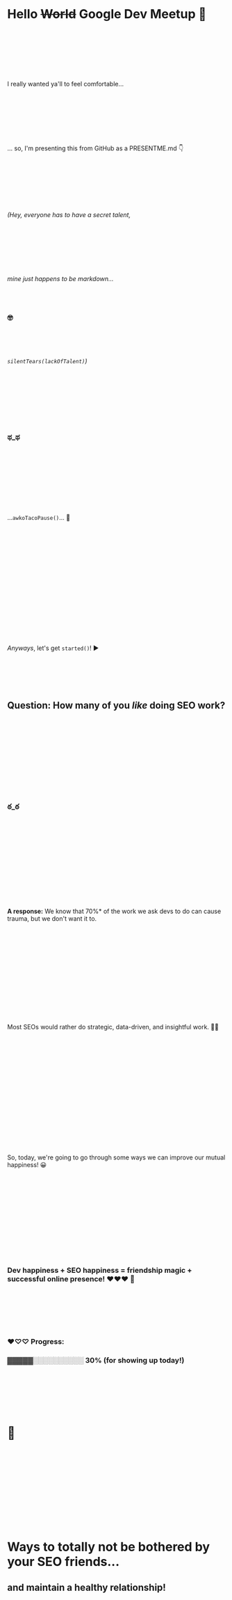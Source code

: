 <br />
<br />
<br />

# Hello ~~World~~ Google Dev Meetup :wave:

<br />
<br />
<br />
<br />
<br />
<br />

I really wanted ya'll to feel comfortable... 

<br />
<br />
<br />
<br />
<br />
<br />

... so, I'm presenting this from GitHub as a PRESENTME.md :point_down:

<br />
<br />
<br />
<br />
<br />
<br />

*(Hey, everyone has to have a secret talent,* 

<br />
<br />
<br />
<br />
<br />
<br />

*mine just happens to be markdown...*

<br />
<br />

### :nerd_face: 

<br />
<br />
<br />

*`silentTears(lackOfTalent)`)* 

<br />
<br />
<br />
<br />
<br />
<br />
<br />

### ಥ_ಥ

<br />
<br />
<br />
<br />
<br />
<br />
<br />
<br />

...`awkoTacoPause()`... :taco:

<br />
<br />
<br />
<br />
<br />
<br />
<br />
<br />
<br />
<br />
<br />
<br />
<br />
<br />
<br />


*Anyways*, let's get `started()`! :arrow_forward:

<br />
<br />
<br />
<br />

## **Question:** How many of you *like* doing SEO work?

<br />
<br />
<br />
<br />
<br />
<br />
<br />
<br />
<br />
<br />

### ఠ_ఠ 

<br />
<br />
<br />
<br />
<br />
<br />
<br />
<br />
<br />
<br />
<br />

**A response:** We know that 70%* of the work we ask devs to do can cause trauma, but we don't want it to. 

<br />
<br />
<br />
<br />
<br />
<br />
<br />
<br />
<br />
<br />
<br />
<br />

Most SEOs would rather do strategic, data-driven, and insightful work. :woman_technologist:

<br />
<br />
<br />
<br />
<br />
<br />
<br />
<br />
<br />
<br />
<br />
<br />
<br />
<br />
<br />

So, today, we're going to go through some ways we can improve our mutual happiness! :grinning:


<br />
<br />
<br />
<br />
<br />
<br />
<br />
<br />
<br />
<br />
<br />

### Dev happiness + SEO happiness = friendship magic + successful online presence! ♥♥♥ :unicorn:

<br />
<br />
<br />
<br />
<br />

### **♥♡♡ Progress:**

### ▓▓▓▓▓░░░░░░░░░░ 30% (for showing up today!)

<br />
<br />
<br />
<br />
<br />

# :love_letter:

<br />
<br />
<br />
<br />
<br />
<br />
<br />
<br />
<br />
<br />

# Ways to totally not be bothered by your SEO friends... 
## and maintain a healthy relationship!

<br />
<br />
<br />
<br />
<br />
<br />
<br />
<br />
<br />
<br />
<br />
<br />
<br />
<br />
<br />
<br />
<br />
<br />


## Automate out the suuuuper boring stuff (that should be done programmatically) :robot:

<br />
<br />
<br />
<br />
<br />
<br />
<br />
<br />
<br />
<br />
<br />
<br />

### 1. Add these into unit testing:

- [ ] link tags with canonical attributes (assert values they should be, we'll give a list!)
- [ ] meta robots tags (99.99% (repeating of course) should NOT have `noindex`)
- [ ] any Schema your site has (assert that it's there and what it should be)
- [ ] h1 tag 
- [ ] title tags
- [ ] meta descriptions
- [ ] XML sitemap (assert present and includes top KPI-driving URLs) 
- [ ] robots.txt (assert what it should be)

<br />
<br />
<br />
<br />
<br />
<br />
<br />
<br />
<br />
<br />
<br />
<br />
<br />
<br />
<br />

### 2. Automate:

- [ ] XML sitemap creation 
- [ ] image compression

<br />
<br />
<br />
<br />
<br />
<br />
<br />
<br />
<br />
<br />
<br />
<br />

### **♥♥♡ Progress:**

### ▓▓▓▓▓▓▓▓▓░░░░░░ 60%

<br />
<br />
<br />
<br />
<br />
<br />
<br />
<br />
<br />
<br />
<br />
<br />
<br />
<br />
<br />
<br />
<br />
<br />


## Things we *secretly* don't care about :speak_no_evil:

<br />
<br />
<br />
<br />
<br />
<br />
<br />
<br />
<br />
<br />
<br />
<br />
<br />
<br />
<br />

### 3. 99%* of SEOs don't care what JS framework you use, just make sure bots can render it (we do care about that)
* if you want to not deal with hassle of prerendered pages, just commit to making it isomorphic/universal JS from the beginning
* biggest challenge with prerendered - if the prerendered versions break... it's hard to catch
* great chart by <a href="https://twitter.com/eywu/status/1177272176099110912">@eywu</a>:

![](eywu-js.jpg)

<br />
<br />
<br />
<br />
<br />
<br />
<br />
<br />
<br />
<br />
<br />
<br />
<br />
<br />
<br />


## Things we are **definitely** going to ask for

<br />
<br />
<br />
<br />
<br />
<br />
<br />
<br />
<br />
<br />
<br />
<br />
<br />
<br />
<br />

### 4. we're probably going to ask about Schema.org at some point

* if you have templates that are constant, just roll in microdata (wrap components)
* otherwise, just make a section for JSON-LD (it's a tiny baby `<script>`), so we can throw a baby script in there
	* **side note:** I would probably validate in <a href="https://search.google.com/structured-data/testing-tool/u/0/">Google's Structured Data Testing Tool</a> whatever your team sends you (buuuut that's just because I have trust issues...)
    * **side note two:** if you use react think about rolling schema into a component (tip from my man @eywu)

<br />
<br />
<br />
<br />
<br />
<br />
<br />

**We want our unstructured textual data to be clearly annotated for a machine:**
<br/>

# :large_blue_diamond: :large_orange_diamond: :white_circle:  &nbsp; &nbsp; &nbsp; &nbsp; &nbsp; &nbsp; &nbsp; &nbsp; &nbsp; &nbsp; &nbsp; &nbsp; &nbsp; &nbsp; &nbsp; &nbsp; &nbsp; &nbsp; &nbsp; &nbsp; &nbsp; &nbsp; &nbsp; &nbsp; &nbsp; &nbsp; &nbsp; &nbsp; &nbsp; &nbsp; &nbsp; :black_large_square: :black_large_square: :black_large_square:

# :small_red_triangle: :black_medium_square: :large_blue_circle:	&nbsp; &nbsp; &nbsp; &nbsp; &nbsp; &nbsp; &nbsp; &nbsp; &nbsp; &nbsp; &nbsp; &nbsp; &nbsp; &nbsp; &nbsp; &nbsp; &nbsp; &nbsp; &nbsp; &nbsp; &nbsp; &nbsp; &nbsp; &nbsp; &nbsp; &nbsp; &nbsp; &nbsp; &nbsp; &nbsp; &nbsp; &nbsp; :black_large_square: :black_large_square: :black_large_square:

# :red_circle: :small_red_triangle_down: :large_orange_diamond:	&nbsp; &nbsp; &nbsp; &nbsp; &nbsp; &nbsp; &nbsp; &nbsp; &nbsp; &nbsp; &nbsp; &nbsp; &nbsp; &nbsp; &nbsp; &nbsp; &nbsp; &nbsp; &nbsp; &nbsp; &nbsp; &nbsp; &nbsp; &nbsp; &nbsp; &nbsp; &nbsp; &nbsp; &nbsp; &nbsp;&nbsp;	:black_large_square: :black_large_square: :black_large_square:

<br/>

<br />
<br />
<br />
<br />
<br />
<br />
<br />
<br />
<br />
<br />
<br />
	
### 5. we need a way to update the content on the site without bothering you. 
* give us some creative space, let our creative wings sour.... 
* ... maybe near the footer or something
	
<br />
<br />
<br />
<br />
<br />
### :woman_artist:
<br />
<br />
<br />
<br />
<br />
<br />
<br />
<br />
<br />
<br />
<br />
<br />
<br />
	
### 6. we'll probably want a blog or thought-leadership-influencer-section of the site, just give us our creative

* it's probably easier to just add a site section with WP	

<br />
<br />
<br />
<br />
<br />
<br />
<br />
<br />
<br />
<br />
<br />
<br />

### **♥♥♡ Progress:**

### ▓▓▓▓▓▓▓▓▓▓▓░░░░ 70%

<br />
<br />
<br />
<br />
<br />
<br />
<br />
<br />
<br />
<br />
<br />
<br />
<br />
<br />
<br />

## Things most SEOs would appreciate

<br />
<br />
<br />
<br />
<br />
<br />
<br />
<br />
<br />
<br />
<br />
<br />
<br />
<br />
<br />


### 7. if you have access to any clean API data and can do some sort of mad-lib, computer generated text for useful information on pages 

* especially when there are many pages, we'll probably like it
* we want each page to have a purpose that is clear in its textual content
* visuals are becoming more important, buuuut most SEOs still focus a lot on textual content 

<br />
<br />
<br />
<br />
<br />
<br />
<br />
<br />
<br />
<br />
<br />
<br />
<br />
<br />
<br />
<br />
<br />
<br />

### 8. we're probably going to bother you about site speed (no matter how good it is) :bullettrain_side:

* look at Google's lighthouse and the page speed insight tool and you'll get 80%* of what most SEOs will tell you
* use your SEO friend to start a war to remove tracking pixels from the site, let them fight for you
* tell them you refactor your code on a monthly basis
* find a way to remove any unused JS and CSS in production (invent a product that does this for all sites, become the next lesser-known Bill Gates)

<br />
<br />
<br />
<br />
<br />
<br />
<br />
<br />
<br />
<br />
<br />
<br />
<br />
<br />
<br />
<br />
<br />
<br />

### **♥♥♡ Progress:**

### ▓▓▓▓▓▓▓▓▓▓▓▓░░░ 80%

<br />
<br />
<br />
<br />
<br />
<br />
<br />
<br />
<br />
<br />
<br />
<br />
<br />
<br />
<br />


## Things we care a **lot** about and will probably lose our minds over... haha... haha... hahahahahahaa ⊙_ʘ 	

<br />
<br />
<br />
<br />
<br />
<br />
<br />
<br />
<br />
<br />
<br />
<br />
<br />
<br />
<br />
<br />
<br />
<br />


### 9. breathe with me.... okay... one more.... 301 redirects are the only valid redirect... ah... didn’t that feel good :relaxed:
* it did... (thank you past self for your encouraging words)

<br />
<br />
<br />
<br />
<br />
<br />
<br />
<br />
<br />
<br />
<br />
<br />
<br />
<br />
<br />


`break; // from crazy loop`

<br />
<br />
<br />
<br />
<br />
<br />
<br />
<br />
<br />
<br />
<br />
<br />
<br />
<br />
<br />

### 10. we care a lot about internal linking (think: main nav, footer, internal link) and the anchor text

<br />
<br />
<br />
<br />
<br />
<br />
<br />
<br />
<br />
<br />
<br />
<br />
<br />
<br />
<br />

### 11. we care a lot about duplication duplication duplication

<br />

```
# resolving duplicate content
 if (you can demolish page) {
	301 redirect page;
	}
 else if (you can't demolish page) {
	use canonical tags;
	}	
 else {
	get a new CMS;
	}
```

* **side note:** there could also be "duplicate content" generated from sites that have "thin" textual content
	* think about how the robots feel... for once, already
	* buuut seriously, just a URL, title tag, and heading tag are not enough to rank as the *best* result on the **entire** web

<br />
<br />
<br />
<br />
<br />
<br />
<br />
<br />
<br />
<br />
<br />
<br />


### **♥♥♡ Progress:**

### ▓▓▓▓▓▓▓▓▓▓▓▓▓░░ 90%

<br />
<br />
<br />
<br />
<br />
<br />
<br />
<br />
<br />
<br />
<br />
<br />
<br />
<br />
<br />


## Things we *kind* of care about (and will probably bother you about...)

<br />
<br />
<br />
<br />
<br />
<br />
<br />
<br />
<br />
<br />
<br />
<br />
<br />
<br />
<br />
<br />
<br />
<br />


### 12. we care a little about conversion optimization (b/c we can't stand getting traffic to the site and then it not converting!!)
* so, you'll probably hear some basic stuff from us like -> make CTA buttons on the top half of the page, make them a color that stands out...ya know, the basics

<br />
<br />
<br />
<br />
<br />
<br />
<br />
<br />
<br />
<br />
<br />
<br />
<br />
<br />
<br />
<br />
<br />
<br />
<br />
<br />
<br />


### 13. we also want to be on HTTPS (w/ HSTS of course), mostly because google said they use it as a ranking factor, buuut also because it's a more secure format that allows for the encryption of user's *probably private* browsing information :closed_lock_with_key:
* other than HTTPS, most of us won't talk to you about XSS, SQL injections, DoS, etc.; we assume you got that (that's developer buddy)

<br />
<br />
<br />
<br />
<br />
<br />
<br />
<br />
<br />
<br />
<br />
<br />
<br />
<br />
<br />
<br />
<br />
<br />
<br />
<br />
<br />



### 14. if you have a lot of 3rd party writers, we'll want some system (like Yoast) that helps writers in their workflow

* literally just copying from Yoast (for WP plugin) tool...
    - [x] what is the primary keyword?
    - [ ] is primary keyword in the title tag?
    - [ ] is meta description added?
    - [ ] are images present? (cough... and optimized)
    - [ ] are internal links on the page?
    - [ ] does keyword density look reasonable for a human being?
    - [ ] relevant outbound links present?
    - [ ] is the content the recommended content length?
    - [ ] are there subheadings? (so we can all skim the content)
    - [ ] what is the ease of reading (Flesch)?
    - [ ] using active voice?
 

<br />
<br />
<br />
<br />
<br />
<br />
<br />
<br />
<br />
<br />
<br />
<br />
<br />
<br />
<br />
<br />
<br />
<br />

### **♥♥♥ Progress:**

### ▓▓▓▓▓▓▓▓▓▓▓▓▓▓░ 95%

<br />
<br />
<br />
<br />
<br />
<br />
<br />
<br />
<br />
<br />
<br />
<br />
<br />
<br />
<br />

               
# Things we want you to know about us, SEOs

<br />
<br />
<br />
<br />
<br />
<br />
<br />
<br />
<br />
<br />
<br />
<br />
<br />
<br />
<br />


### 1. we come from a ton of different backgrounds (business, development, music, writing, etc...)

* this means we *could potentially* be really hard to communicate w/, since you don't know what you're getting
* we probably know a lot about completely random things from black-box testing the crud out of the website, 
	* which may make our requirements spotty
		* tell us if we're being unclear (hold us accountable to being clear)
		* we will rely on your help with the white-box side of the site

<br />
<br />
<br />
<br />
<br />
<br />
<br />
<br />
<br />
<br />
<br />
<br />
<br />
<br />
<br />
<br />
<br />
<br />


### 2. in the past SEO and SEs used to not like each other (if you've read an IR textbook, you'll probably find a chapter on us). In today’s world, we work together to bother developers, into doing things like:

* importing site speed
* going secure
* implementing structured data (mostly semantic HTML and Schema.org)
* making content renderable and accessible to bots
* asking for the sites log files to find out whether or not googlebot is crawling appropriate
* some accessibility requests (ARIA, heading tags, alt-text, and such)

**Chapter from university IR textbook:**

![](old-ir-text.png)

<br /> 

*Source: <a href="https://nlp.stanford.edu/IR-book/pdf/19web.pdf">Christopher D. Manning, Prabhakar Raghavan and Hinrich Schütze, Introduction to Information Retrieval, Cambridge University Press. 2008.</a>*

<br />
<br />
<br />
<br />
<br />
<br />
<br />
<br />
<br />
<br />
<br />
<br />
<br />
<br />
<br />
<br />
<br />
<br />

### 3. most things we'll have to work on together relate to one of these things:

* link tags with canonical attributes
* meta robots tags
* schema.org
* semantic HTML
* heading tags
* title tags
* meta descriptions
* XML sitemaps
* robots.txt
* HTTP status code of pages
* https://
	* HSTS
* site speed:
	* image optimization
	* JS code coverage
	* CSS coverage
	* caching
	* maybe PWAs 
	* mayyybbeeee AMP
	* http/2
	* http/3
    * resource hinting (also known as the pre-* paaaaaaartayyyyy) 
* bots ability to render content on pages (including lazy loaded images)
* site content
* mayyyybee personalized content (generally based on cookies)

<br />
<br />
<br />
<br />
<br />
<br />
<br />
<br />
<br />
<br />
<br />
<br />
<br />
<br />
<br />


### 4. we (generally speaking) love learning!

* let's learning together

<br />
<br />
<br />
<br />
<br />
<br />
<br />
<br />
<br />
<br />
<br />
<br />


### 5. ultimately we want to:

* have each page be the best on the internet... (best UX, content, etc.)
* have our site make sense to google (technical SEO) 

<br />
<br />
<br />
<br />
<br />
<br />
<br />
<br />
<br />
<br />
<br />
<br />
<br />
<br />
<br />

# Now let's get into the panel! :man_technologist: :woman_technologist: ヘ(◕。◕ヘ) 

<br />
<br />
<br />
<br />
<br />
<br />
<br />
<br />
<br />


yay... panelling! (not the house kind, the talking kind! ya know what i mean... haha)

<br />
<br />
<br />
<br />
<br />
<br />
<br />
<br />
<br />


## Introducing... Martin :man_technologist:

<br />
<br />
<br />
<br />
<br />
<br />

## Introducing... Jamie :woman_technologist:

<br />
<br />
<br />
<br />
<br />
<br />

## Introducing... me (Alexis) ヘ(◕。◕ヘ) 

<br />
<br />
<br />
<br />
<br />
<br />

## Introducing... our very own SEO Beyoncé... 

<br />
<br />
<br />
<br />
<br />
<br />
<br />
<br />
<br />


### Paul

* Paul runs the /r/SEO and /r/techSEO reddit
* He recently redefined technical SEO (giving us over-achievers something to work on)

<br />
<br />
<br />
<br />
<br />
<br />
<br />
<br />
<br />


![](seo-beyonce.png)


<br />
<br />
<br />
<br />
<br />
<br />
<br />
<br />
<br />

## So, what do you want to know?

## We're giving free advice here. And our cheapest hourly rate is $200/hour, so use us while we're $0!!!

<br />
<br />
<br />
<br />
<br />
<br />
<br />
<br />
<br />
<br />
<br />
<br />
<br />
<br />
<br />
<br />
<br />
<br />
<br />
<br />
<br />

# Sources
**a semi-official percentage (may or may not reflect real life)*
